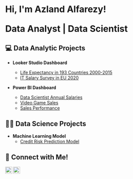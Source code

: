 <h1>Hi, I'm Azland Alfarezy! <br/><p>Data Analyst | Data Scientist</p></h1>

<h2>💻 Data Analytic Projects</h2>

- <b>Looker Studio Dashboard</b>
  - [Life Expectancy in 193 Countries 2000-2015](https://github.com/azlandalfarezy/life_expectancy_dashboard)
  - [IT Salary Survey in EU 2020](https://github.com/azlandalfarezy/IT_Salary_Survey_in_EU)

- <b>Power BI Dashboard</b>
  - [Data Scientist Annual Salaries](https://github.com/azlandalfarezy/data_scientist_salaries_dashboard)
  - [Video Game Sales](https://github.com/azlandalfarezy/video_game_sales_dashboard/tree/main)
  - [Sales Performance](https://github.com/azlandalfarezy/sales_performance_dashboard/tree/main)
  
<h2>👨‍💻 Data Science Projects</h2>

- <b>Machine Learning Model</b>
  - [Credit Risk Prediction Model](https://github.com/azlandalfarezy/credit_risk_prediction_model/tree/main)

<h2> 🤳 Connect with Me!</h2>

[<img align="left" alt="Azland Alfarezy | LinkedIn" width="22px" src="https://cdn.jsdelivr.net/npm/simple-icons@v3/icons/linkedin.svg" />][linkedin]
[<img align="left" alt="Azland Alfarezy | Instagram" width="22px" src="https://cdn.jsdelivr.net/npm/simple-icons@v3/icons/instagram.svg" />][instagram]

[instagram]: https://www.instagram.com/azlandalfarezy
[linkedin]: https://www.linkedin.com/in/azland-alfarezy-689ab5147/

<!--
**joshmadakor1/joshmadakor1** is a ✨ _special_ ✨ repository because its `README.md` (this file) appears on your GitHub profile.

Here are some ideas to get you started:

- 🔭 I’m currently working on ...
- 🌱 I’m currently learning ...
- 👯 I’m looking to collaborate on ...
- 🤔 I’m looking for help with ...
- 💬 Ask me about ...
- 📫 How to reach me: ...
- 😄 Pronouns: ...
- ⚡ Fun fact: ...
-->
